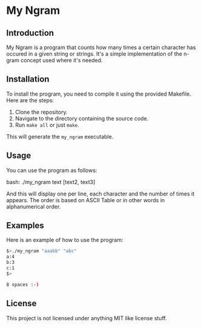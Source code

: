 # My Ngram

## Introduction
My Ngram is a program that counts how many times a certain character has occured in a given string or strings. It's a simple implementation of the n-gram concept used where it's needed.

## Installation
To install the program, you need to compile it using the provided Makefile. Here are the steps:

1. Clone the repository.
2. Navigate to the directory containing the source code.
3. Run `make all` or just `make`.

This will generate the `my_ngram` executable.

## Usage
You can use the program as follows:

bash:
./my_ngram text [text2, text3]

And this will display one per line, each character and the number of times it appears. The order is based on ASCII Table or in other words in alphanumerical order.

## Examples
Here is an example of how to use the program:
```bash
$>./my_ngram "aaabb" "abc"
a:4
b:3
c:1
$>

8 spaces :-)
````
## License
This project is not licensed under anything MIT like license stuff.
